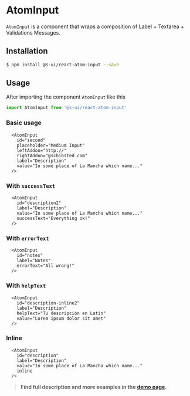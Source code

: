 # AtomInput


`AtomInput` is a component that wraps a composition of Label + Textarea + Validations  Messages. 


## Installation

```sh
$ npm install @s-ui/react-atom-input --save
```

## Usage

After importing the component `AtomInput` like this

```javascript
import AtomInput from '@s-ui/react-atom-input'
```

### Basic usage
    
```
  <AtomInput
    id="second"
    placeholder="Medium Input"
    leftAddon="http://"
    rightAddon="@schibsted.com"
    label="Description"
    value="In some place of La Mancha which name..."
  />
```

### With `successText`
    
```
  <AtomInput
    id="description2"
    label="Description"
    value="In some place of La Mancha which name..."
    successText="Everything ok!"
  />
```

### With `errorText`
    
```
  <AtomInput
    id="notes"
    label="Notes"
    errorText="All wrong!"
  />
```

### With `helpText`
```
  <AtomInput
    id="description-inline2"
    label="Description"
    helpText="Tu descripción en Latin"
    value="Lorem ipsum dolor sit amet"
  />
```

### Inline
```
  <AtomInput
    id="description"
    label="Description"
    value="In some place of La Mancha which name..."
    inline
  />
```


> **Find full description and more examples in the [demo page](https://sui-components.now.sh/workbench/atom/input/demo).**